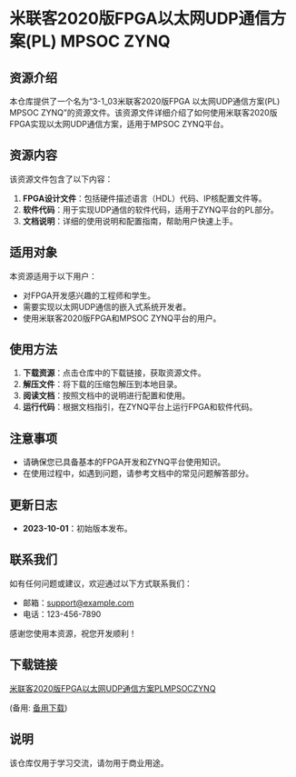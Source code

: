 # 米联客2020版FPGA以太网UDP通信方案(PL) MPSOC ZYNQ

## 资源介绍

本仓库提供了一个名为“3-1_03米联客2020版FPGA 以太网UDP通信方案(PL) MPSOC ZYNQ”的资源文件。该资源文件详细介绍了如何使用米联客2020版FPGA实现以太网UDP通信方案，适用于MPSOC ZYNQ平台。

## 资源内容

该资源文件包含了以下内容：

1. **FPGA设计文件**：包括硬件描述语言（HDL）代码、IP核配置文件等。
2. **软件代码**：用于实现UDP通信的软件代码，适用于ZYNQ平台的PL部分。
3. **文档说明**：详细的使用说明和配置指南，帮助用户快速上手。

## 适用对象

本资源适用于以下用户：

- 对FPGA开发感兴趣的工程师和学生。
- 需要实现以太网UDP通信的嵌入式系统开发者。
- 使用米联客2020版FPGA和MPSOC ZYNQ平台的用户。

## 使用方法

1. **下载资源**：点击仓库中的下载链接，获取资源文件。
2. **解压文件**：将下载的压缩包解压到本地目录。
3. **阅读文档**：按照文档中的说明进行配置和使用。
4. **运行代码**：根据文档指引，在ZYNQ平台上运行FPGA和软件代码。

## 注意事项

- 请确保您已具备基本的FPGA开发和ZYNQ平台使用知识。
- 在使用过程中，如遇到问题，请参考文档中的常见问题解答部分。

## 更新日志

- **2023-10-01**：初始版本发布。

## 联系我们

如有任何问题或建议，欢迎通过以下方式联系我们：

- 邮箱：support@example.com
- 电话：123-456-7890

感谢您使用本资源，祝您开发顺利！

## 下载链接
[米联客2020版FPGA以太网UDP通信方案PLMPSOCZYNQ](https://pan.quark.cn/s/987421e30964) 

(备用: [备用下载](https://pan.baidu.com/s/1ORttqvf790PZLg7tPzyIgA?pwd=1234))

## 说明

该仓库仅用于学习交流，请勿用于商业用途。
